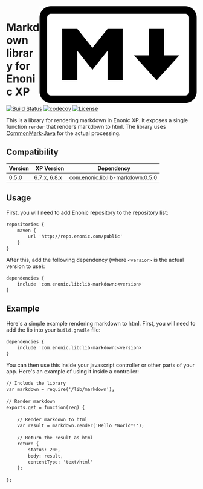 <img align="right" src="https://raw.githubusercontent.com/enonic/lib-markdown/master/misc/logo.svg">

Markdown library for Enonic XP
==============================

[![Build Status](https://travis-ci.org/enonic/lib-markdown.svg?branch=master)](https://travis-ci.org/enonic/lib-markdown)
[![codecov](https://codecov.io/gh/enonic/lib-markdown/branch/master/graph/badge.svg)](https://codecov.io/gh/enonic/lib-markdown)
[![License](https://img.shields.io/github/license/enonic/lib-markdown.svg)](http://www.apache.org/licenses/LICENSE-2.0.html)

This is a library for rendering markdown in Enonic XP. It exposes a single function `render` that renders markdown to html. The library
uses [CommonMark-Java](https://github.com/atlassian/commonmark-java) for the actual processing.

Compatibility
-------------

| Version | XP Version   | Dependency                        |
|---------|--------------|-----------------------------------|
| 0.5.0   | 6.7.x, 6.8.x | com.enonic.lib:lib-markdown:0.5.0 |

Usage
-----

First, you will need to add Enonic repository to the repository list:

    repositories {
        maven {
            url 'http://repo.enonic.com/public'
        }
    }

After this, add the following dependency (where ``<version>`` is the actual version to use):

    dependencies {
        include 'com.enonic.lib:lib-markdown:<version>'
    }

Example
-------

Here's a simple example rendering markdown to html. First, you will need to add the lib into your
``build.gradle`` file:

    dependencies {
        include 'com.enonic.lib:lib-markdown:<version>'
    }
    
You can then use this inside your javascript controller or other parts of your app. Here's an example of using it inside a controller:
    
    // Include the library
    var markdown = require('/lib/markdown');

    // Render markdown
    exports.get = function(req) {
    
        // Render markdown to html
        var result = markdown.render('Hello *World*!');
        
        // Return the result as html
        return {
            status: 200,
            body: result,
            contentType: 'text/html'
        };
        
    };
    